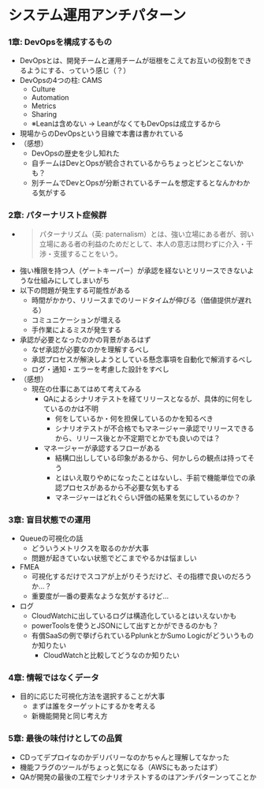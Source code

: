 # システム運用アンチパターン
### 1章: DevOpsを構成するもの
- DevOpsとは、開発チームと運用チームが垣根をこえてお互いの役割をできるようにする、っていう感じ（？）
- DevOpsの4つの柱: CAMS
    - Culture
    - Automation
    - Metrics
    - Sharing
    - ※Leanは含めない → LeanがなくてもDevOpsは成立するから
- 現場からのDevOpsという目線で本書は書かれている
- （感想）
    - DevOpsの歴史を少し知れた
    - 自チームはDevとOpsが統合されているからちょっとピンとこないかも？
    - 別チームでDevとOpsが分断されているチームを想定するとなんかわかる気がする
### 2章: パターナリスト症候群
- > パターナリズム（英: paternalism）とは、強い立場にある者が、弱い立場にある者の利益のためだとして、本人の意志は問わずに介入・干渉・支援することをいう。
- 強い権限を持つ人（ゲートキーパー）が承認を経ないとリリースできないような仕組みにしてしまいがち
- 以下の問題が発生する可能性がある
    - 時間がかかり、リリースまでのリードタイムが伸びる（価値提供が遅れる）
    - コミュニケーションが増える
    - 手作業によるミスが発生する
- 承認が必要となったのかの背景があるはず
    - なぜ承認が必要なのかを理解するべし
    - 承認プロセスが解決しようとしている懸念事項を自動化で解消するべし
    - ログ・通知・エラーを考慮した設計をすべし
- （感想）
    - 現在の仕事にあてはめて考えてみる
        - QAによるシナリオテストを経てリリースとなるが、具体的に何をしているのかは不明
            - 何をしているか・何を担保しているのかを知るべき
            - シナリオテストが不合格でもマネージャー承認でリリースできるから、リリース後とか不定期でとかでも良いのでは？
        - マネージャーが承認するフローがある
            - 結構口出ししている印象があるから、何かしらの観点は持ってそう
            - とはいえ取りやめになったことはないし、手前で機能単位での承認プロセスがあるから不必要な気もする
            - マネージャーはどれぐらい評価の結果を気にしているのか？
### 3章: 盲目状態での運用
- Queueの可視化の話
    - どういうメトリクスを取るのかが大事
    - 問題が起きていない状態でどこまでやるかは悩ましい
- FMEA
    - 可視化するだけでスコアが上がりそうだけど、その指標で良いのだろうか…？
    - 重要度が一番の要素なような気がするけど…
- ログ
    - CloudWatchに出しているログは構造化しているとはいえないかも
    - powerToolsを使うとJSONにして出すとかができるのかも？
    - 有償SaaSの例で挙げられているPplunkとかSumo Logicがどういうものか知りたい
        - CloudWatchと比較してどうなのか知りたい
### 4章: 情報ではなくデータ
- 目的に応じた可視化方法を選択することが大事
    - まずは誰をターゲットにするかを考える
    - 新機能開発と同じ考え方
### 5章: 最後の味付けとしての品質
- CDってデプロイなのかデリバリーなのかちゃんと理解してなかった
- 機能フラグのツールがちょっと気になる（AWSにもあったはず）
- QAが開発の最後の工程でシナリオテストするのはアンチパターンってことか
